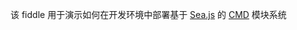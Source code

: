 该 fiddle 用于演示如何在开发环境中部署基于 [Sea.js](http://seajs.org/docs/#docs) 的 [CMD](https://github.com/seajs/seajs/issues/242) 模块系统
